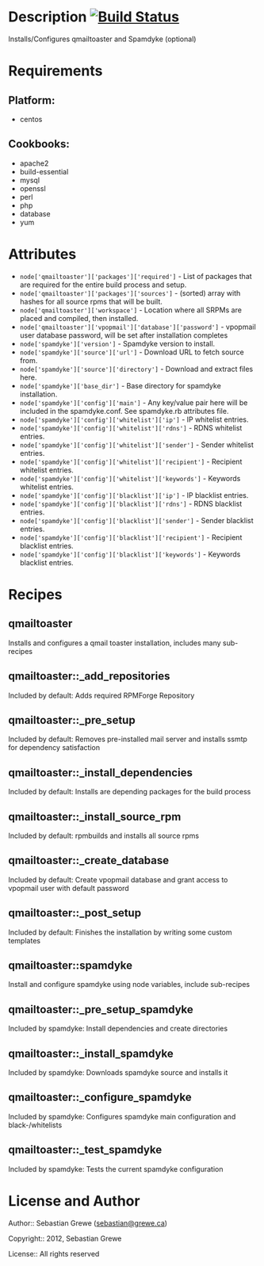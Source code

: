 
Description  [![Build Status](https://travis-ci.org/TheSerapher/chef-qmailtoaster.png?branch=master)](https://travis-ci.org/TheSerapher/chef-qmailtoaster)
===========

Installs/Configures qmailtoaster and Spamdyke (optional)

Requirements
============

## Platform:

* centos

## Cookbooks:

* apache2
* build-essential
* mysql
* openssl
* perl
* php
* database
* yum

Attributes
==========

* `node['qmailtoaster']['packages']['required']` - List of packages that are required for the entire build process and setup.
* `node['qmailtoaster']['packages']['sources']` - (sorted) array with hashes for all source rpms that will be built.
* `node['qmailtoaster']['workspace']` - Location where all SRPMs are placed and compiled, then installed.
* `node['qmailtoaster']['vpopmail']['database']['password']` - vpopmail user database password, will be set after installation completes
* `node['spamdyke']['version']` - Spamdyke version to install.
* `node['spamdyke']['source']['url']` - Download URL to fetch source from.
* `node['spamdyke']['source']['directory']` - Download and extract files here.
* `node['spamdyke']['base_dir']` - Base directory for spamdyke installation.
* `node['spamdyke']['config']['main']` - Any key/value pair here will be included in the spamdyke.conf. See spamdyke.rb attributes file.
* `node['spamdyke']['config']['whitelist']['ip']` - IP whitelist entries.
* `node['spamdyke']['config']['whitelist']['rdns']` - RDNS whitelist entries.
* `node['spamdyke']['config']['whitelist']['sender']` - Sender whitelist entries.
* `node['spamdyke']['config']['whitelist']['recipient']` - Recipient whitelist entries.
* `node['spamdyke']['config']['whitelist']['keywords']` - Keywords whitelist entries.
* `node['spamdyke']['config']['blacklist']['ip']` - IP blacklist entries.
* `node['spamdyke']['config']['blacklist']['rdns']` - RDNS blacklist entries.
* `node['spamdyke']['config']['blacklist']['sender']` - Sender blacklist entries.
* `node['spamdyke']['config']['blacklist']['recipient']` - Recipient blacklist entries.
* `node['spamdyke']['config']['blacklist']['keywords']` - Keywords blacklist entries.

Recipes
=======

## qmailtoaster

Installs and configures a qmail toaster installation, includes many sub-recipes

## qmailtoaster::_add_repositories

Included by default: Adds required RPMForge Repository

## qmailtoaster::_pre_setup

Included by default: Removes pre-installed mail server and installs ssmtp for dependency satisfaction

## qmailtoaster::_install_dependencies

Included by default: Installs are depending packages for the build process

## qmailtoaster::_install_source_rpm

Included by default: rpmbuilds and installs all source rpms

## qmailtoaster::_create_database

Included by default: Create vpopmail database and grant access to vpopmail user with default password

## qmailtoaster::_post_setup

Included by default: Finishes the installation by writing some custom templates

## qmailtoaster::spamdyke

Install and configure spamdyke using node variables, include sub-recipes

## qmailtoaster::_pre_setup_spamdyke

Included by spamdyke: Install dependencies and create directories

## qmailtoaster::_install_spamdyke

Included by spamdyke: Downloads spamdyke source and installs it

## qmailtoaster::_configure_spamdyke

Included by spamdyke: Configures spamdyke main configuration and black-/whitelists

## qmailtoaster::_test_spamdyke

Included by spamdyke: Tests the current spamdyke configuration


License and Author
==================

Author:: Sebastian Grewe (<sebastian@grewe.ca>)

Copyright:: 2012, Sebastian Grewe

License:: All rights reserved
